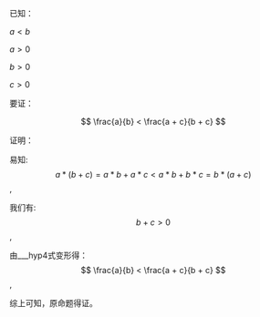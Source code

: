 已知：

$a < b$

$a > 0$

$b > 0$

$c > 0$

要证：

$$ \frac{a}{b} < \frac{a + c}{b + c} $$

证明：

易知:
$$a * (b + c) = a * b + a * c < a * b + b * c = b * (a + c)$$
,

我们有:
$$ b + c > 0 $$
,

由___hyp4式变形得：
$$ \frac{a}{b} < \frac{a + c}{b + c} $$
,

综上可知，原命题得证。